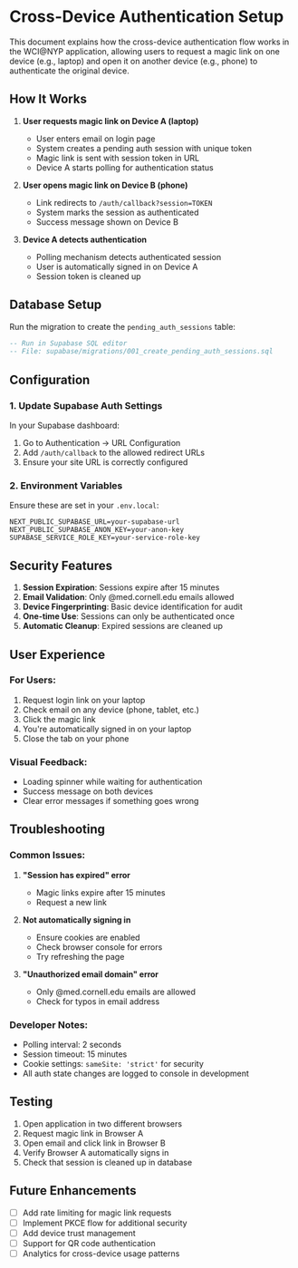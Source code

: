 # Cross-Device Authentication Setup

This document explains how the cross-device authentication flow works in the WCI@NYP application, allowing users to request a magic link on one device (e.g., laptop) and open it on another device (e.g., phone) to authenticate the original device.

## How It Works

1. **User requests magic link on Device A (laptop)**
   - User enters email on login page
   - System creates a pending auth session with unique token
   - Magic link is sent with session token in URL
   - Device A starts polling for authentication status

2. **User opens magic link on Device B (phone)**
   - Link redirects to `/auth/callback?session=TOKEN`
   - System marks the session as authenticated
   - Success message shown on Device B

3. **Device A detects authentication**
   - Polling mechanism detects authenticated session
   - User is automatically signed in on Device A
   - Session token is cleaned up

## Database Setup

Run the migration to create the `pending_auth_sessions` table:

```sql
-- Run in Supabase SQL editor
-- File: supabase/migrations/001_create_pending_auth_sessions.sql
```

## Configuration

### 1. Update Supabase Auth Settings

In your Supabase dashboard:
1. Go to Authentication → URL Configuration
2. Add `/auth/callback` to the allowed redirect URLs
3. Ensure your site URL is correctly configured

### 2. Environment Variables

Ensure these are set in your `.env.local`:
```
NEXT_PUBLIC_SUPABASE_URL=your-supabase-url
NEXT_PUBLIC_SUPABASE_ANON_KEY=your-anon-key
SUPABASE_SERVICE_ROLE_KEY=your-service-role-key
```

## Security Features

1. **Session Expiration**: Sessions expire after 15 minutes
2. **Email Validation**: Only @med.cornell.edu emails allowed
3. **Device Fingerprinting**: Basic device identification for audit
4. **One-time Use**: Sessions can only be authenticated once
5. **Automatic Cleanup**: Expired sessions are cleaned up

## User Experience

### For Users:
1. Request login link on your laptop
2. Check email on any device (phone, tablet, etc.)
3. Click the magic link
4. You're automatically signed in on your laptop
5. Close the tab on your phone

### Visual Feedback:
- Loading spinner while waiting for authentication
- Success message on both devices
- Clear error messages if something goes wrong

## Troubleshooting

### Common Issues:

1. **"Session has expired" error**
   - Magic links expire after 15 minutes
   - Request a new link

2. **Not automatically signing in**
   - Ensure cookies are enabled
   - Check browser console for errors
   - Try refreshing the page

3. **"Unauthorized email domain" error**
   - Only @med.cornell.edu emails are allowed
   - Check for typos in email address

### Developer Notes:

- Polling interval: 2 seconds
- Session timeout: 15 minutes
- Cookie settings: `sameSite: 'strict'` for security
- All auth state changes are logged to console in development

## Testing

1. Open application in two different browsers
2. Request magic link in Browser A
3. Open email and click link in Browser B
4. Verify Browser A automatically signs in
5. Check that session is cleaned up in database

## Future Enhancements

- [ ] Add rate limiting for magic link requests
- [ ] Implement PKCE flow for additional security
- [ ] Add device trust management
- [ ] Support for QR code authentication
- [ ] Analytics for cross-device usage patterns